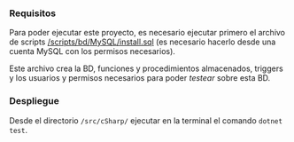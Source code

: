 ### Requisitos

Para poder ejecutar este proyecto, es necesario ejecutar primero el archivo de scripts [/scripts/bd/MySQL/install.sql](/scripts/bd/MySQL/install.sql) (es necesario hacerlo desde una cuenta MySQL con los permisos necesarios).

Este archivo crea la BD, funciones y procedimientos almacenados, triggers y los usuarios y permisos necesarios para poder _testear_ sobre esta BD.

### Despliegue

Desde el directorio `/src/cSharp/` ejecutar en la terminal el comando `dotnet test`.
